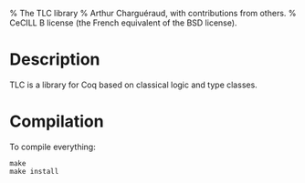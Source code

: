 % The TLC library
% Arthur Charguéraud, with contributions from others.
% CeCILL B license (the French equivalent of the BSD license).

Description
===========

TLC is a library for Coq based on classical logic and type classes.

Compilation
===========

To compile everything:

    make
    make install

